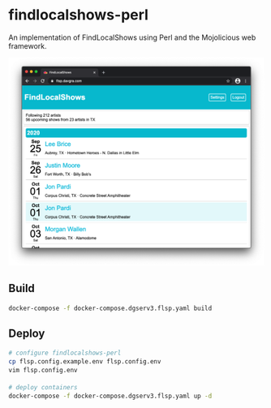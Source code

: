 findlocalshows-perl
===================

An implementation of FindLocalShows using Perl and the Mojolicious web framework.

![](images/findlocalshows-perl.png)

## Build

```bash
docker-compose -f docker-compose.dgserv3.flsp.yaml build
```

## Deploy

```bash
# configure findlocalshows-perl
cp flsp.config.example.env flsp.config.env
vim flsp.config.env

# deploy containers
docker-compose -f docker-compose.dgserv3.flsp.yaml up -d
```
